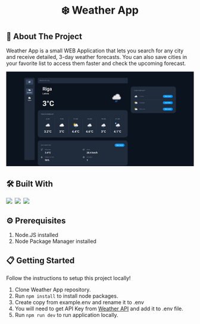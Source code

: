 <h1 align="center">❄️ Weather App</h1>

## 🚀 About The Project

Weather App is a small WEB Application that lets you search for any city and receive detailed, 3-day weather forecasts. You can also save cities in your favorite list to access them faster and check the upcoming forecast.

<img src="https://github.com/EdijsApse/weather-app/blob/main/screen_shots/Screen_1.png" />

## 🛠 Built With

<img src="https://img.shields.io/badge/HTML5-E34F26?style=for-the-badge&logo=html5&logoColor=white" />&ensp;<img src="https://img.shields.io/badge/Tailwind_CSS-38B2AC?style=for-the-badge&logo=tailwind-css&logoColor=white" />&ensp;<img src="https://img.shields.io/badge/React-20232A?style=for-the-badge&logo=react&logoColor=61DAFB" />

## ⚙️ Prerequisites

1. Node.JS installed
2. Node Package Manager installed

## 📋 Getting Started

Follow the instructions to setup this project locally!

1. Clone Weather App repository.
2. Run `npm install` to install node packages.
3. Create copy from example.env and rename it to .env
4. You will need to get API Key from [Weather API](https://www.weatherapi.com/) and add it to .env file.
5. Run `npm run dev` to run application locally.

